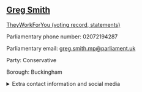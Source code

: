 ## <a href="https://members.parliament.uk/member/4778/contact">Greg Smith</a>

<a href="https://www.theyworkforyou.com/mp/25925/greg_smith/buckingham">TheyWorkForYou (voting record, statements)</a> 

Parliamentary phone number: 02072194287 

Parliamentary email: greg.smith.mp@parliament.uk 

Party: Conservative 

Borough: Buckingham 

<details><summary>Extra contact information and social media</summary> 
<li>Website: https://www.gregsmith.co.uk/</li>
<li>Twitter: https://twitter.com/gregsmith_uk</li>
<li>Constituency office phone number:</li>
<li>Constituency office email:</li>
<li>Facebook: https://www.facebook.com/gregsmith.bucks</li>
<li>Instagram: https://www.instagram.com/gregsmith_uk</li>
<li>Youtube:</li>
<li>Linkedin:</li>
<li>Government department phone number:</li>
<li>Government department email:</li>
<li>Threads:</li>
<li>Party office phone number:</li>
<li>Party office email:</li>
<li>Tiktok:</li>
</details>